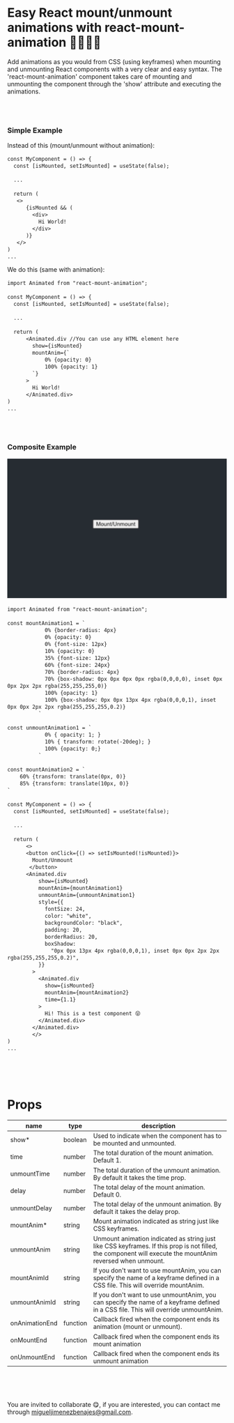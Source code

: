 #  Easy React mount/unmount animations with react-mount-animation 🏃🏽‍♀️🚀

Add animations as you would from CSS (using keyframes) when mounting and unmounting React components with a very clear and easy syntax. The 'react-mount-animation' component takes care of mounting and unmounting the component through the 'show' attribute and executing the animations.

<br>
<br>

### Simple Example

Instead of this (mount/unmount without animation):
```JSX
const MyComponent = () => {
  const [isMounted, setIsMounted] = useState(false);

  ...

  return (
   <>
      {isMounted && (
        <div>
          Hi World!
        </div>
      )}
   </>
)
...
```
We do this (same with animation):
```JSX
import Animated from "react-mount-animation";

const MyComponent = () => {
  const [isMounted, setIsMounted] = useState(false);

  ...

  return (
      <Animated.div //You can use any HTML element here
        show={isMounted}
        mountAnim={` 
            0% {opacity: 0}
            100% {opacity: 1}
        `}
      >
        Hi World!
      </Animated.div>
)
...
```

<br>
<br>

### Composite Example
![Example 1](/images/example1.gif)
```JSX
import Animated from "react-mount-animation";

const mountAnimation1 = `
            0% {border-radius: 4px}
            0% {opacity: 0}
            0% {font-size: 12px}
            10% {opacity: 0}
            35% {font-size: 12px}
            60% {font-size: 24px}
            70% {border-radius: 4px}
            70% {box-shadow: 0px 0px 0px 0px rgba(0,0,0,0), inset 0px 0px 2px 2px rgba(255,255,255,0)}
            100% {opacity: 1}
            100% {box-shadow: 0px 0px 13px 4px rgba(0,0,0,1), inset 0px 0px 2px 2px rgba(255,255,255,0.2)}
          `

const unmountAnimation1 = `
            0% { opacity: 1; }
            10% { transform: rotate(-20deg); }
            100% {opacity: 0;}
          `

const mountAnimation2 = `
    60% {transform: translate(0px, 0)}
    85% {transform: translate(10px, 0)}
`

const MyComponent = () => {
  const [isMounted, setIsMounted] = useState(false);

  ...

  return (
      <>
      <button onClick={() => setIsMounted(!isMounted)}>
        Mount/Unmount
       </button>
      <Animated.div
          show={isMounted}
          mountAnim={mountAnimation1}
          unmountAnim={unmountAnimation1}
          style={{
            fontSize: 24,
            color: "white",
            backgroundColor: "black",
            padding: 20,
            borderRadius: 20,
            boxShadow:
              "0px 0px 13px 4px rgba(0,0,0,1), inset 0px 0px 2px 2px rgba(255,255,255,0.2)",
          }}
        >
          <Animated.div
            show={isMounted}
            mountAnim={mountAnimation2}
            time={1.1}
          >
            Hi! This is a test component 😝
          </Animated.div>
        </Animated.div>
        </>
)
...
```
<br>
<br>
<br>

# Props

| name          | type    | description                                                                                                                         |
|---------------|---------|-------------------------------------------------------------------------------------------------------------------------------------|
| show*         | boolean | Used to indicate when the component has to be mounted and unmounted.                                                                |
| time          | number  | The total duration of the mount animation. Default 1.                                                                    |
| unmountTime          | number  | The total duration of the unmount animation. By default it takes the time prop. 
| delay          | number  | The total delay of the mount animation. Default 0.                                                                    |
| unmountDelay          | number  | The total delay of the unmount animation. By default it takes the delay prop.                                                                    |
| mountAnim*     | string  | Mount animation indicated as string just like CSS keyframes.                                                                        |
| unmountAnim   | string  | Unmount animation indicated as string just like CSS keyframes. If this prop is not filled, the component will execute the mountAnim reversed when unmount.                                                                      |
| mountAnimId   | string  | If you don't want to use mountAnim, you can specify the name of a keyframe defined in a CSS file. This will override mountAnim.     |
| unmountAnimId | string  | If you don't want to use unmountAnim, you can specify the name of a keyframe defined in a CSS file. This will override unmountAnim. |
| onAnimationEnd | function  | Callback fired when the component ends its animation (mount or unmount). |
| onMountEnd | function  | Callback fired when the component ends its mount animation |
| onUnmountEnd | function  | Callback fired when the component ends its unmount animation |

<br>
<br>
<br>

You are invited to collaborate 😋, if you are interested, you can contact me through <migueljimenezbenajes@gmail.com>.
